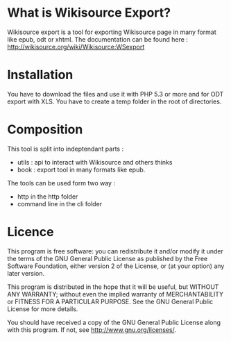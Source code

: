What is Wikisource Export?
==========================

Wikisource export is a tool for exporting Wikisource page in many format like epub, odt or xhtml. The documentation can be found here : http://wikisource.org/wiki/Wikisource:WSexport

Installation
============

You have to download the files and use it with PHP 5.3 or more and for ODT export with XLS.
You have to create a temp folder in the root of directories.

Composition
===========

This tool is split into indeptendant parts :
* utils : api to interact with Wikisource and others thinks
* book : export tool in many formats like epub.

The tools can be used form two way :
* http in the http folder
* command line in the cli folder

Licence
=======

This program is free software: you can redistribute it and/or modify it under the terms of the GNU General Public License as published by the Free Software Foundation, either version 2 of the License, or (at your option) any later version.

This program is distributed in the hope that it will be useful, but WITHOUT ANY WARRANTY; without even the implied warranty of MERCHANTABILITY or FITNESS FOR A PARTICULAR PURPOSE.  See the GNU General Public License for more details.

You should have received a copy of the GNU General Public License along with this program. If not, see <http://www.gnu.org/licenses/>.
